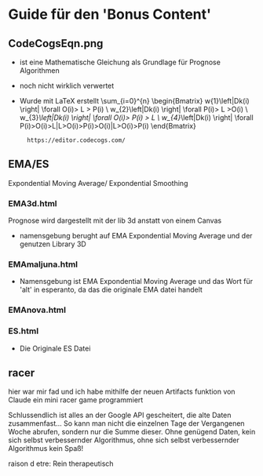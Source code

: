 # Guide für den 'Bonus Content'

## CodeCogsEqn.png

- ist eine Mathematische Gleichung als Grundlage für Prognose Algorithmen
- noch nicht wirklich verwertet
- Wurde mit LaTeX erstellt
        \sum_{i=0}^{n}
        \begin{Bmatrix} w{1}\left|Dk(i) \right| \forall O(i)> L > P(i)
        \\ w_{2}\left|Dk(i) \right| \forall P(i)> L >O(i)
        \\ w_{3}*\left|Dk(i) \right| \forall O(i)> P(i) > L
        \\ w_{4}*\left|Dk(i) \right| \forall P(i)>O(i)>L|L>O(i)>P(i)>O(i)|L>O(i)>P(i)
        \end{Bmatrix}

        https://editor.codecogs.com/

## EMA/ES

Expondential Moving Average/ Expondential Smoothing

### EMA3d.html

Prognose wird dargestellt mit der lib 3d anstatt von einem Canvas

- namensgebung berught auf EMA Expondential Moving Average und der genutzen Library 3D

### EMAmaljuna.html

- Namensgebung ist EMA Expondential Moving Average und das Wort für 'alt' in esperanto, da das die originale EMA datei handelt

### EMAnova.html

### ES.html

- Die Originale ES Datei

## racer

hier war mir fad und ich habe mithilfe der neuen Artifacts funktion von Claude ein mini racer game programmiert

Schlussendlich ist alles an der Google API gescheitert, die alte Daten zusammenfast... So kann man nicht die einzelnen Tage der Vergangenen Woche abrufen, sondern nur die Summe dieser. Ohne genügend Daten, kein sich selbst verbessernder Algorithmus, ohne sich selbst verbessernder Algorithmus kein Spaß!

raison d etre:
Rein therapeutisch
